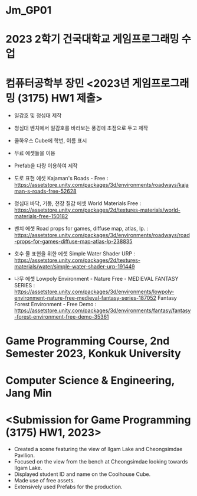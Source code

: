 # Jm_GP01
# 2023 2학기 건국대학교 게임프로그래밍 수업
# 컴퓨터공학부 장민 <2023년 게임프로그래밍 (3175) HW1 제출>

- 일감호 및 청심대 제작
- 청심대 벤치에서 일감호를 바라보는 풍경에 초점으로 두고 제작
- 쿨하우스 Cube에 학번, 이름 표시
- 무료 에셋들을 이용
- Prefab을 다량 이용하여 제작

- 도로 표현 에셋
  Kajaman's Roads - Free : https://assetstore.unity.com/packages/3d/environments/roadways/kajaman-s-roads-free-52628
- 청심대 바닥, 기둥, 천장 질감 에셋
  World Materials Free : https://assetstore.unity.com/packages/2d/textures-materials/world-materials-free-150182
- 벤치 에셋
   Road props for games, diffuse map, atlas, lp. :  https://assetstore.unity.com/packages/3d/environments/roadways/road-props-for-games-diffuse-map-atlas-lp-238835
- 호수 물 표현을 위한 에셋
  Simple Water Shader URP : https://assetstore.unity.com/packages/2d/textures-materials/water/simple-water-shader-urp-191449
- 나무 에셋
  Lowpoly Environment - Nature Free - MEDIEVAL FANTASY SERIES : https://assetstore.unity.com/packages/3d/environments/lowpoly-environment-nature-free-medieval-fantasy-series-187052
  Fantasy Forest Environment - Free Demo : https://assetstore.unity.com/packages/3d/environments/fantasy/fantasy-forest-environment-free-demo-35361

# Game Programming Course, 2nd Semester 2023, Konkuk University
# Computer Science & Engineering, Jang Min
# <Submission for Game Programming (3175) HW1, 2023>

- Created a scene featuring the view of Ilgam Lake and Cheongsimdae Pavilion.
- Focused on the view from the bench at Cheongsimdae looking towards Ilgam Lake.
- Displayed student ID and name on the Coolhouse Cube.
- Made use of free assets.
- Extensively used Prefabs for the production.

